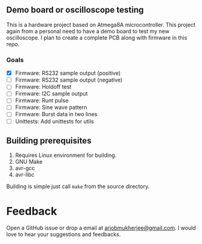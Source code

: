 ## Demo board or oscilloscope testing

This is a hardware project based on Atmega8A microcontroller. This project again from a personal
need to have a demo board to test my new oscilloscope. I plan to create a complete PCB along with
firmware in this repo.

### Goals

- [X] Firmware: RS232 sample output (positive)
- [ ] Firmware: RS232 sample output (negative)
- [ ] Firmware: Holdoff test
- [ ] Firmware: I2C sample output
- [ ] Firmware: Runt pulse
- [ ] Firmware: Sine wave pattern
- [ ] Firmware: Burst data in two lines
- [ ] Unittests: Add unittests for utils

## Building prerequisites

1. Requires Linux environment for building.
2. GNU Make
3. avr-gcc
4. avr-libc

Building is simple just call `make` from the source directory.

# Feedback

Open a GitHub issue or drop a email at arjobmukherjee@gmail.com. I would love to hear your
suggestions and feedbacks.

